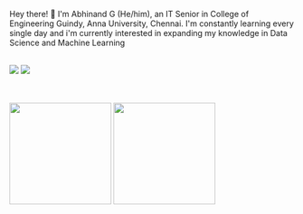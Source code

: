 Hey there! 👋 I'm Abhinand G (He/him), an IT Senior in College of Engineering Guindy, Anna University, Chennai.
I'm constantly learning every single day and i'm currently interested in expanding my knowledge in Data Science and Machine Learning
<br>
<br>
<div>
    <a href="https://www.linkedin.com/in/abhinand-g-5b0923201/" style="display: inline-block;"><img src="https://img.shields.io/badge/LinkedIn-0077B5?style=for-the-badge&logo=linkedin&logoColor=white"/></a>
    <a href="https://www.researchgate.net/profile/Abhinand-Ganesh-2" style="display: inline-block;"><img src="https://img.shields.io/badge/ResearchGate-00CCBB?style=for-the-badge&logo=ResearchGate&logoColor=white"></a>
</div>

<br>
<br>

<img src="https://github-readme-stats.vercel.app/api?username=AbhinandG&theme=tokyonight" style="height:180px"/> <img src="https://github-readme-stats.vercel.app/api/top-langs/?username=AbhinandG&layout=compact&theme=tokyonight" style="height:180px" />


